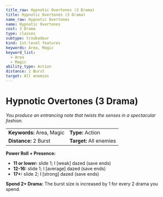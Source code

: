```yaml
---
title_raw: Hypnotic Overtones (3 Drama)
title: Hypnotic Overtones (3 Drama)
name_raw: Hypnotic Overtones
name: Hypnotic Overtones
cost: 3 Drama
type: classes
subtype: troubadour
kind: 1st-level features
keywords: Area, Magic
keyword_list:
  - Area
  - Magic
ability_type: Action
distance: 2 Burst
target: All enemies
---
```


# Hypnotic Overtones (3 Drama)

*You produce an entrancing note that twists the senses in a spectacular fashion.*

|                           |                         |
| :------------------------ | :---------------------- |
| **Keywords:** Area, Magic | **Type:** Action        |
| **Distance:** 2 Burst     | **Target:** All enemies |

**Power Roll + Presence:**

- **11 or lower:** slide 1; I \[weak\] dazed (save ends)
- **12-16:** slide 1; I \[average\] dazed (save ends)
- **17+:** slide 2; I \[strong\] dazed (save ends)

**Spend 2+ Drama:** The burst size is increased by 1 for every 2 drama you spend.
